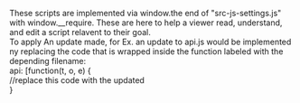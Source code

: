 These scripts are implemented via window.the end of "src-js-settings.js" with window.__require. These are here to help a viewer read, understand, and edit a script relavent to their goal. <br>
To apply An update made, for Ex. an update to api.js would be implemented ny replacing the code that is wrapped inside the function labeled with the depending filename: <br>
 api: [function(t, o, e) { <br>
   //replace this code with the updated <br>
}
